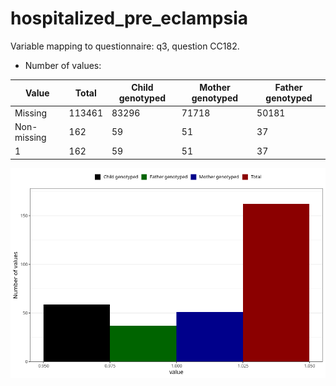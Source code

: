 # hospitalized_pre_eclampsia
Variable mapping to questionnaire: q3, question CC182.
- Number of values:

| Value | Total | Child genotyped | Mother genotyped | Father genotyped |
| ----- | ----- | --------------- | ---------------- | ---------------- |
| Missing | 113461 | 83296 | 71718 | 50181 |
| Non-missing | 162 | 59 | 51 | 37 |
| 1 | 162 | 59 | 51 | 37 |



![](hospitalized_pre_eclampsia_n.png)




